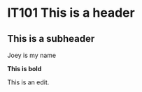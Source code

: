 # IT101 This is a header

## This is a subheader

Joey is my name

**This is bold**

This is an edit.
